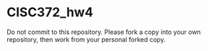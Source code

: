 # CISC372_hw4
Do not commit to this repository.  Please fork a copy into your own repository, then work from your personal forked copy.